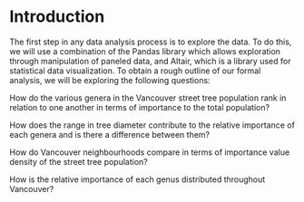# Introduction

The first step in any data analysis process is to explore the data. To do this, we will use a combination of the Pandas library which allows exploration through manipulation of paneled data, and Altair, which is a library used for statistical data visualization. To obtain a rough outline of our formal analysis, we will be exploring the following questions:

[](question_1) How do the various genera in the Vancouver street tree population rank in relation to one another in terms of importance to the total population?

[](question_2) How does the range in tree diameter contribute to the relative importance of each genera and is there a difference between them? 

[](question_3) How do Vancouver neighbourhoods compare in terms of importance value density of the street tree population?

[](question_4) How is the relative importance of each genus distributed throughout Vancouver?